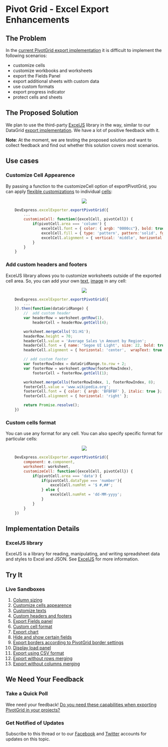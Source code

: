 # Pivot Grid - Excel Export Enhancements

## The Problem

In the [current PivotGrid export implementation](https://js.devexpress.com/Documentation/ApiReference/UI_Widgets/dxPivotGrid/Configuration/export/) it is difficult to implement the following scenarios:

- customize cells
- customize workbooks and worksheets
- export the Fields Panel
- export additional sheets with custom data
- use custom formats
- export progress indicator
- protect cells and sheets

## The Proposed Solution

We plan to use the third-party [ExcelJS](https://github.com/exceljs/exceljs) library in the way, similar to our DataGrid [export  implementation](https://js.devexpress.com/Demos/WidgetsGallery/Demo/DataGrid/ExcelJSOverview/React/Light/). We have a lot of positive feedback with it. 

**Note**: At the moment, we are testing the proposed solution and want to collect feedback and find out whether this solution covers most scenarios. 

## Use cases

### Customize Cell Appearence
By passing a function to the customizeCell option of exportPivotGrid, you can apply [flexible customizations](https://github.com/exceljs/exceljs#styles) to individual [cells](https://js.devexpress.com/Documentation/ApiReference/UI_Widgets/dxPivotGrid/Pivot_Grid_Cell/):

<p align="center">
  <img src="https://user-images.githubusercontent.com/57402891/84130962-9a3ac280-aa4c-11ea-91f5-da7a1125afbe.png">
</p>

```js
    DevExpress.excelExporter.exportPivotGrid({
        ...
        customizeCell: function({excelCell, pivotCell}) {
            if(pivotCell.area === 'column') {
                excelCell.font = { color: { argb: "0000cc"}, bold: true };
                excelCell.fill = { type: 'pattern', pattern:'solid', fgColor: { argb:'FFFF5E'} }
                excelCell.alignment = { vertical: 'middle', horizontal: 'center' };                      
            }
        }
    }
```

### Add custom headers and footers
ExcelJS library allows you to customize worksheets outside of the exported cell area. So, you can add your own [text](https://github.com/exceljs/exceljs#rich-text-value), [image](https://github.com/exceljs/exceljs#images) in any cell:

<p align="center">
  <img src="https://user-images.githubusercontent.com/57402891/84130445-f6e9ad80-aa4b-11ea-9980-6314db42439a.png">
</p>

```js
    DevExpress.excelExporter.exportPivotGrid({
        ...
    }).then(function(dataGridRange) {
        //  add custom header
        var headerRow = worksheet.getRow(1),
            headerCell = headerRow.getCell(4);

        worksheet.mergeCells('D1:H1');            
        headerRow.height = 70; 
        headerCell.value = 'Average Sales \n Amount by Region';
        headerCell.font = { name: 'Segoe UI Light', size: 22, bold: true };
        headerCell.alignment = { horizontal: 'center',  wrapText: true };

        // add custom footer
        var footerRowIndex = dataGridRange.to.row + 2;
        var footerRow = worksheet.getRow(footerRowIndex),
            footerCell = footerRow.getCell(1);

        worksheet.mergeCells(footerRowIndex, 1, footerRowIndex, 8);
        footerCell.value = 'www.wikipedia.org';
        footerCell.font = { color: { argb: 'BFBFBF' }, italic: true };
        footerCell.alignment = { horizontal: 'right' };

        return Promise.resolve();
    })
```

### Custom cells format
You can use any format for any cell. You can also specify specific format for particular cells:

<p align="center">
  <img src="https://user-images.githubusercontent.com/57402891/84131224-f00f6a80-aa4c-11ea-99f5-da75d00f88d0.png">
</p>

```js
    DevExpress.excelExporter.exportPivotGrid({
        component: e.component,
        worksheet: worksheet,
        customizeCell: function({excelCell, pivotCell}) {
            if(pivotCell.area === 'data') {
                if(pivotCell.dataType === 'number'){
                    excelCell.numFmt = '$ #,##';
                } else {
                    excelCell.numFmt = 'dd-MM-yyyy';
                }
            }
        }        
    })
```



## Implementation Details

### ExcelJS library

ExcelJS is a library for reading, manipulating, and writing spreadsheet data and styles to Excel and JSON. See [ExcelJS](https://github.com/exceljs/exceljs) for more information.

## Try It

### Live Sandboxes

1. [Column sizing](https://codepen.io/EugeniyKiyashko/pen/LYGYzwQ)
1. [Customize cells appearence](https://codepen.io/SNovikov/pen/BajBgrj)
1. [Customize texts](https://codepen.io/EugeniyKiyashko/pen/mdVdqBY)
1. [Custom headers and footers](https://codepen.io/SNovikov/pen/BajBgrj)
1. [Export Fields panel](https://codepen.io/SNovikov/pen/zYrxmMr)
1. [Custom cell format](https://codepen.io/SNovikov/pen/pogvVmZ)
1. [Export chart](https://codepen.io/SNovikov/pen/XWXmXVZ)
1. [Hide and show certain fields](https://codepen.io/EugeniyKiyashko/pen/vYLEEdL)
1. [Export borders according to PivotGrid border settings](https://codepen.io/EugeniyKiyashko/pen/pogJEqa)
1. [Display load panel](https://codepen.io/EugeniyKiyashko/pen/yLeNVNx)
1. [Export using CSV format](https://codepen.io/EugeniyKiyashko/pen/xxZGREK)
1. [Export without rows merging](https://codepen.io/EugeniyKiyashko/pen/dyGogby)
1. [Export without columns merging](https://codepen.io/EugeniyKiyashko/pen/OJMyMYX)

## We Need Your Feedback

### Take a Quick Poll
Wee need your feedback! [Do you need these capabilities when exporting PivotGrid in your projects?](https://docs.google.com/forms/d/17nP7HiGe5ILj1mK7Tjn6vojNJMIGUDdufdeDh6K547g/viewform?usp=sf_link)

### Get Notified of Updates

Subscribe to this thread or to our [Facebook](https://www.facebook.com/DevExpress.DevExtreme/) and [Twitter](https://twitter.com/devextreme) accounts for updates on this topic.
